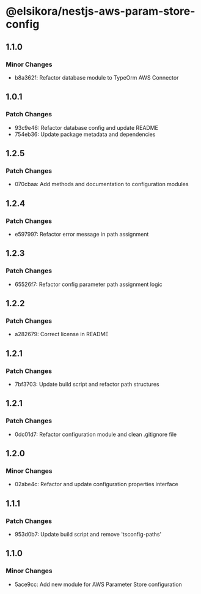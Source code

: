 # @elsikora/nestjs-aws-param-store-config

## 1.1.0

### Minor Changes

- b8a362f: Refactor database module to TypeOrm AWS Connector

## 1.0.1

### Patch Changes

- 93c9e46: Refactor database config and update README
- 754eb36: Update package metadata and dependencies

## 1.2.5

### Patch Changes

- 070cbaa: Add methods and documentation to configuration modules

## 1.2.4

### Patch Changes

- e597997: Refactor error message in path assignment

## 1.2.3

### Patch Changes

- 65526f7: Refactor config parameter path assignment logic

## 1.2.2

### Patch Changes

- a282679: Correct license in README

## 1.2.1

### Patch Changes

- 7bf3703: Update build script and refactor path structures

## 1.2.1

### Patch Changes

- 0dc01d7: Refactor configuration module and clean .gitignore file

## 1.2.0

### Minor Changes

- 02abe4c: Refactor and update configuration properties interface

## 1.1.1

### Patch Changes

- 953d0b7: Update build script and remove 'tsconfig-paths'

## 1.1.0

### Minor Changes

- 5ace9cc: Add new module for AWS Parameter Store configuration
